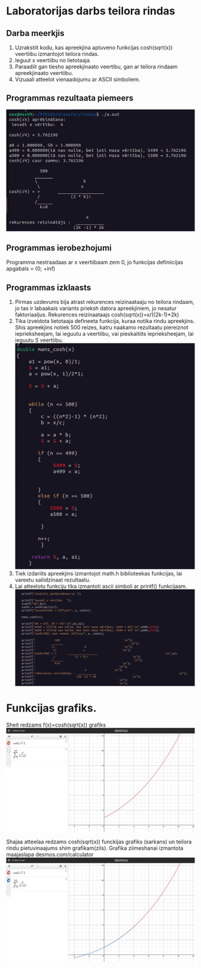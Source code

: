 # Laboratorijas darbs teilora rindas

## Darba meerkjis
1. Uzrakstiit kodu, kas apreekjina aptuveno funkcijas cosh(sqrt(x)) veertiibu izmantojot teilora rindas.
2. Ieguut x veertiibu no lietotaaja.
3. Paraadiit gan tiesho apreekjinaato veertibu, gan ar teilora rindaam apreekjinaato veertiibu.
4. Vizuaali atteelot vienaadojumu ar ASCII simboliem.

## Programmas rezultaata piemeers
![screenshot1](https://github.com/AnreBr/RTR105/blob/main/transfer/rindas/bildes/Screenshot%20from%202023-01-18%2018-02-57.png)

## Programmas ierobezhojumi
Programma nestraadaas ar x veertiibaam zem 0, jo funkcijas definiicijas apgabals = (0; +inf)

## Programmas izklaasts

1. Pirmas uzdevums bija atrast rekurences reizinaataaju no teilora rindaam, jo tas ir labaakais variants prieksh datora apreekjiniem, jo nesatur faktoriaaljus. Rekurences reizinaataajs cosh(sqrt(x))=x/((2k-1)*2k)
2. Tika izveidota lietotaaja defineeta funkcija, kuraa notika rindu apreekjins. Shis apreekjins notiek 500 reizes, katru naakamo rezultaatu piereiznot ieprieksheejam, lai ieguutu a veertiibu, vai pieskaitiits ieprieksheejam, lai ieguutu S veertiibu.
![screenshot2](https://github.com/AnreBr/RTR105/blob/main/transfer/rindas/bildes/Screenshot%20from%202023-01-18%2018-04-11.png)
3. Tiek izdariits apreekjins izmantojot math.h biblioteekas funkcijas, lai vareetu saliidzinaat rezultaatu.
4. Lai atteelotu funkciju tika izmantoti ascii simboli ar printf() funkcijaam.
![screenshot3](https://github.com/AnreBr/RTR105/blob/main/transfer/rindas/bildes/Screenshot%20from%202023-01-18%2018-08-59.png)

# Funkcijas grafiks. 
Sheit redzams f(x)=cosh(sqrt(x)) grafiks
![screenshot4](https://github.com/AnreBr/RTR105/blob/main/transfer/rindas/bildes/Screenshot%20from%202023-01-18%2018-27-33.png)

Shajaa atteelaa redzams cosh(sqrt(x)) funckijas grafiks (sarkans) un teilora rindu pietuvinaajums shim grafikam(zils). Grafika ziimeshanai izmantota maajaslapa desmos.com/calculator
![screenshot5](https://github.com/AnreBr/RTR105/blob/main/transfer/rindas/bildes/Screenshot%20from%202023-01-18%2018-27-41.png)
